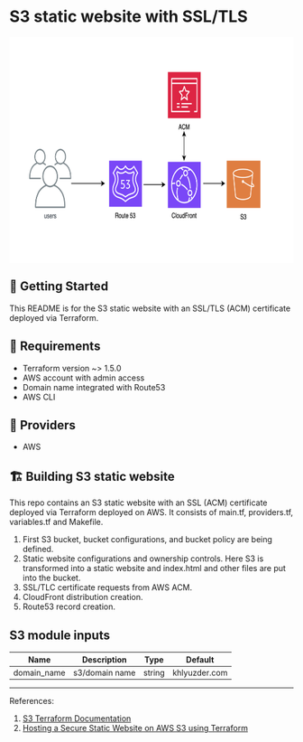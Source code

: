 
# S3 static website with SSL/TLS 
<div align="center">
<img src="https://github.com/Kyrylo-Lomko/cicd/blob/main/Screenshot%202023-10-06%20at%209.55.01%20AM.png?raw=true" align="center" height="400" width="800" />
</div>

## 🚀 Getting Started
This README is for the S3 static website with an SSL/TLS (ACM) certificate deployed via Terraform. 

## 🔢 Requirements
* Terraform version ~> 1.5.0
* AWS account with admin access
* Domain name integrated with Route53
* AWS CLI

## 🥙 Providers
* AWS

## 🏗️ Building S3 static website
This repo contains an S3 static website with an SSL (ACM) certificate deployed via Terraform deployed on AWS. It consists of main.tf, providers.tf, variables.tf and Makefile.
1. First S3 bucket, bucket configurations, and bucket policy are being defined.
2. Static website configurations and ownership controls. Here S3 is transformed into a static website and index.html and other files are put into the bucket. 
3. SSL/TLC certificate requests from AWS ACM. 
4. CloudFront distribution creation. 
5. Route53 record creation.
 
## S3 module inputs

|         Name         |   Description   |  Type  | Default         |
| :-------------------:|:---------------:|:------:|:---------------:|             
| domain_name            | s3/domain name            | string |    khlyuzder.com  |
___

References: 
1. [S3 Terraform Documentation](https://registry.terraform.io/providers/hashicorp/aws/latest/docs/resources/s3_bucket.html) 
2. [Hosting a Secure Static Website on AWS S3 using Terraform](https://www.alexhyett.com/terraform-s3-static-website-hosting/) 

